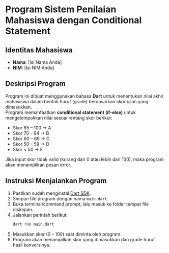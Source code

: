 # Program Sistem Penilaian Mahasiswa dengan Conditional Statement

## Identitas Mahasiswa
- **Nama**: [Isi Nama Anda]
- **NIM**: [Isi NIM Anda]

## Deskripsi Program
Program ini dibuat menggunakan bahasa **Dart** untuk menentukan nilai akhir mahasiswa dalam bentuk huruf (grade) berdasarkan skor ujian yang dimasukkan.  
Program memanfaatkan **conditional statement (if-else)** untuk mengelompokkan nilai sesuai rentang skor berikut:

- Skor 85 – 100 → A  
- Skor 70 – 84 → B  
- Skor 60 – 69 → C  
- Skor 50 – 59 → D  
- Skor < 50 → E  

Jika input skor tidak valid (kurang dari 0 atau lebih dari 100), maka program akan menampilkan pesan error.

## Instruksi Menjalankan Program
1. Pastikan sudah menginstal [Dart SDK](https://dart.dev/get-dart).  
2. Simpan file program dengan nama `main.dart`.  
3. Buka terminal/command prompt, lalu masuk ke folder tempat file disimpan.  
4. Jalankan perintah berikut:
   ```bash
   dart run main.dart
5. Masukkan skor (0 – 100) saat diminta oleh program.
6. Program akan menampilkan skor yang dimasukkan dan grade huruf hasil konversinya.
